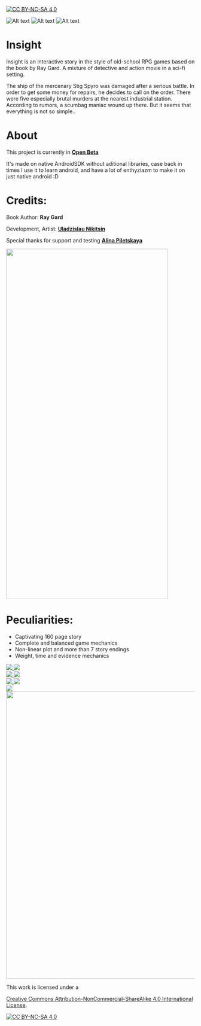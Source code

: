 [![CC BY-NC-SA 4.0][cc-by-nc-sa-shield]][cc-by-nc-sa]

![Alt text](/app/src/main/res/drawable-xxxhdpi/laser_2.png?raw=true "Optional Title")
![Alt text](/app/src/main/res/drawable-xxxhdpi/helmet_11_xxx.png?raw=true "Optional Title")
![Alt text](/app/src/main/res/drawable-xxxhdpi/shoker_2.png?raw=true "Optional Title")

# Insight
Insight is an interactive story in the style of old-school RPG games based on the book by Ray Gard. A mixture of detective and action movie in a sci-fi setting.

The ship of the mercenary Stig Spyro was damaged after a serious battle. In order to get some money for repairs, he decides to call on the order. There were five especially brutal murders at the nearest industrial station. According to rumors, a scumbag maniac wound up there. But it seems that everything is not so simple..

# About
This project is currently in [**Open Beta**](https://play.google.com/store/apps/details?id=com.npgames.insight)

It's made on native AndroidSDK without aditional libraries, case back in times I use it to learn android, and have a lot of enthyziazm to make it on just native android :D
# Credits: 
Book Author: **Ray Gard**

Development, Artist: [**Uladzislau Nikitsin**](https://github.com/IstrajI)

Special thanks for support and testing [**Alina Piletskaya**](https://github.com/alinpiaa)

<img src="/readme_images/home_screen.jpg" width="432" height="936"/>

# Peculiarities:

* Captivating 160 page story
* Complete and balanced game mechanics
* Non-linear plot and more than 7 story endings
* Weight, time and evidence mechanics


<div id="badges">
  <a href="https://www.linkedin.com/in/unikitsin/">
    <img src="/readme_images/game.jpg"/>
  </a>
  <a href="https://www.instagram.com/raymond34670/">
    <img src="/readme_images/game_2.jpg"/>
  </a>
</div>


<div id="badges">
  <a href="https://www.linkedin.com/in/unikitsin/">
    <img src="/readme_images/armory_screen.jpg"/>
  </a>
  <a href="https://www.instagram.com/raymond34670/">
    <img src="/readme_images/dialog_equipment.jpg"/>
  </a>
</div>

<div id="badges">
  <a href="https://www.linkedin.com/in/unikitsin/">
    <img src="/readme_images/game_ended.jpg"/>
  </a>
    <a href="https://www.linkedin.com/in/unikitsin/">
    <img src="/readme_images/game.jpg"/>
  </a>
</div>

<img src="/readme_images/map.jpg"/>
<img src="/readme_images/base.jpg"  width="1024" height="768"/>


This work is licensed under a

[Creative Commons Attribution-NonCommercial-ShareAlike 4.0 International License][cc-by-nc-sa].

[![CC BY-NC-SA 4.0][cc-by-nc-sa-image]][cc-by-nc-sa]

[cc-by-nc-sa]: http://creativecommons.org/licenses/by-nc-sa/4.0/
[cc-by-nc-sa-image]: https://licensebuttons.net/l/by-nc-sa/4.0/88x31.png
[cc-by-nc-sa-shield]: https://img.shields.io/badge/License-CC%20BY--NC--SA%204.0-lightgrey.svg
